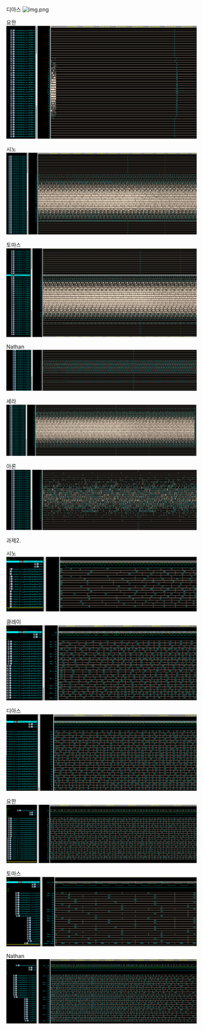 
디아스
![img.png](img.png)

요한
![img_4.png](img_4.png)

시노
![img_2.png](img_2.png)

토마스
![img_3.png](img_3.png)

Nathan
![img_5.png](img_5.png)

세라
![img_6.png](img_6.png)

아론
![img_7.png](img_7.png)

과제2.

시노
![img_8.png](img_8.png)

클레이
![img_9.png](img_9.png)

디아스
![img_10.png](img_10.png)

요한
![img_11.png](img_11.png)

토마스
![img_12.png](img_12.png)

Nathan
![img_13.png](img_13.png)